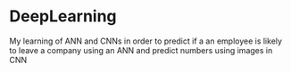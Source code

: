 # DeepLearning
My learning of ANN and CNNs in order to predict if a an employee is likely to leave a company using an ANN and predict numbers using images in CNN
